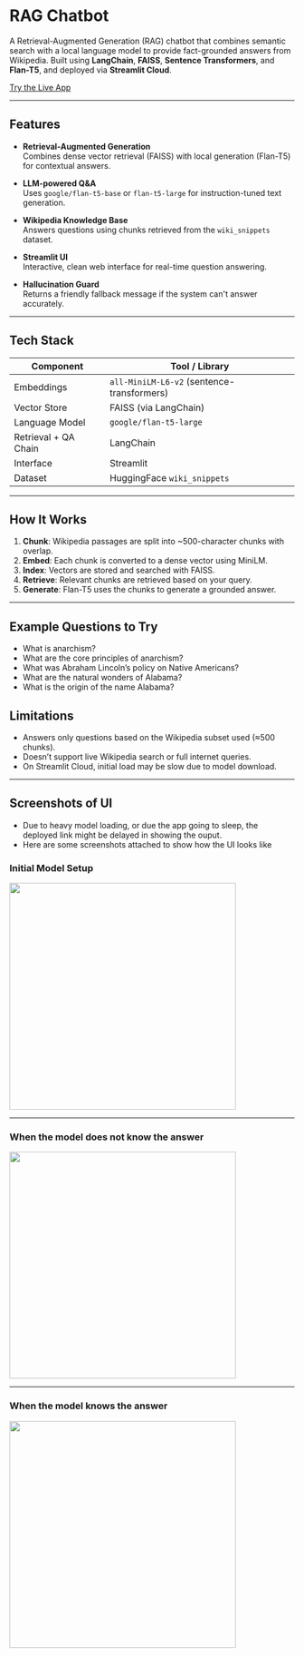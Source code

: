 # RAG Chatbot

A Retrieval-Augmented Generation (RAG) chatbot that combines semantic search with a local language model to provide fact-grounded answers from Wikipedia. Built using **LangChain**, **FAISS**, **Sentence Transformers**, and **Flan-T5**, and deployed via **Streamlit Cloud**.

[Try the Live App](https://rag-chatbot-eqpr5xkpfsmf5m4c4plabw.streamlit.app/)

---

## Features

- **Retrieval-Augmented Generation**  
  Combines dense vector retrieval (FAISS) with local generation (Flan-T5) for contextual answers.

- **LLM-powered Q&A**  
  Uses `google/flan-t5-base` or `flan-t5-large` for instruction-tuned text generation.

- **Wikipedia Knowledge Base**  
  Answers questions using chunks retrieved from the `wiki_snippets` dataset.

- **Streamlit UI**  
  Interactive, clean web interface for real-time question answering.

- **Hallucination Guard**  
  Returns a friendly fallback message if the system can't answer accurately.

---

## Tech Stack

| Component              | Tool / Library                     |
|------------------------|------------------------------------|
| Embeddings             | `all-MiniLM-L6-v2` (sentence-transformers) |
| Vector Store           | FAISS (via LangChain)              |
| Language Model         | `google/flan-t5-large`             |
| Retrieval + QA Chain   | LangChain                          |
| Interface              | Streamlit                          |
| Dataset                | HuggingFace `wiki_snippets`        |

---

## How It Works

1. **Chunk**: Wikipedia passages are split into ~500-character chunks with overlap.
2. **Embed**: Each chunk is converted to a dense vector using MiniLM.
3. **Index**: Vectors are stored and searched with FAISS.
4. **Retrieve**: Relevant chunks are retrieved based on your query.
5. **Generate**: Flan-T5 uses the chunks to generate a grounded answer.

---

## Example Questions to Try
- What is anarchism?
- What are the core principles of anarchism?
- What was Abraham Lincoln’s policy on Native Americans?
- What are the natural wonders of Alabama?
- What is the origin of the name Alabama?

## Limitations
- Answers only questions based on the Wikipedia subset used (≈500 chunks).
- Doesn’t support live Wikipedia search or full internet queries.
- On Streamlit Cloud, initial load may be slow due to model download.

---

## Screenshots of UI
- Due to heavy model loading, or due the app going to sleep, the deployed link might be delayed in showing the ouput.
- Here are some screenshots attached to show how the UI looks like

### Initial Model Setup
<img src="Initial Model Setup.jpg" width="400"/>

---

### When the model does not know the answer
<img src="When the model does not know the answer.jpg" width="400"/>

---

### When the model knows the answer
<img src="When the model does not know the answer.jpg" width="400"/>

